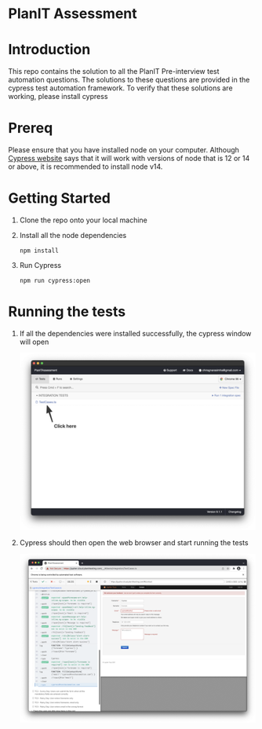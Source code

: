 # PlanIT Assessment

# Introduction

This repo contains the solution to all the PlanIT Pre-interview test automation questions. The solutions to these questions are provided in the cypress test automation framework. To verify that these solutions are working, please install cypress

# Prereq

Please ensure that you have installed node on your computer. Although [Cypress website](https://docs.cypress.io/guides/getting-started/installing-cypress#System-requirements) says that it will work with versions of node that is 12 or 14 or above, it is recommended to install node v14.

# Getting Started

1. Clone the repo onto your local machine
2. Install all the node dependencies

   ```
   npm install
   ```
3. Run Cypress

   ```
   npm run cypress:open
   ```

# Running the tests

1. If all the dependencies were installed successfully, the cypress window will open

   ![CleanShot 2021-12-13 at 20.15.32.png](README_FILES/CleanShot_2021-12-13_at_20.15.32.png)
2. Cypress should then open the web browser and start running the tests

   ![CleanShot 2021-12-13 at 20.21.19.png](README_FILES/CleanShot_2021-12-13_at_20.21.19.png)
